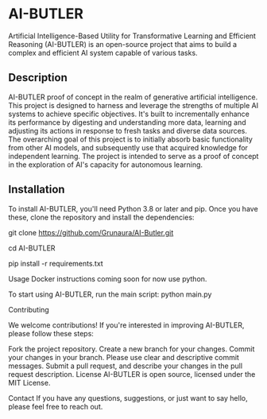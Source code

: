 # AI-BUTLER 

Artificial Intelligence-Based Utility for Transformative Learning and Efficient Reasoning (AI-BUTLER) is an open-source project that aims to build a complex and efficient AI system capable of various tasks.

## Description 

AI-BUTLER proof of concept in the realm of generative artificial intelligence. This project is designed to harness and leverage the strengths of multiple AI systems to achieve specific objectives. It's built to incrementally enhance its performance by digesting and understanding more data, learning and adjusting its actions in response to fresh tasks and diverse data sources. The overarching goal of this project is to initially absorb basic functionality from other AI models, and subsequently use that acquired knowledge for independent learning. The project is intended to serve as a proof of concept in the exploration of AI's capacity for autonomous learning.

## Installation

To install AI-BUTLER, you'll need Python 3.8 or later and pip. Once you have these, clone the repository and install the dependencies:


git clone https://github.com/Grunaura/AI-Butler.git

cd AI-BUTLER

pip install -r requirements.txt

Usage
Docker instructions coming soon for now use python.

To start using AI-BUTLER, run the main script:
python main.py

Contributing

We welcome contributions! If you're interested in improving AI-BUTLER, please follow these steps:

Fork the project repository.
Create a new branch for your changes.
Commit your changes in your branch. Please use clear and descriptive commit messages.
Submit a pull request, and describe your changes in the pull request description.
License
AI-BUTLER is open source, licensed under the MIT License.

Contact
If you have any questions, suggestions, or just want to say hello, please feel free to reach out.
